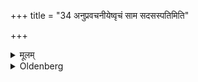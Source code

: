 +++
title = "34 अनुप्रवचनीयेष्वृचं साम सदसस्पतिमिति"

+++

<details><summary>मूलम्</summary>

अनुप्रवचनीयेष्वृचं साम सदसस्पतिमिति चाज्यं जुहुयात् ३४
</details>

<details><summary>Oldenberg</summary>

34. At the Anupravacanīya ceremonies (see Āśvalāyana-Gr̥hya I, 22, 12) he should sacrifice Ājya with (the two verses), 'To the Ric, to the Sāman we sacrifice' (Sāma-veda I, 369), and, 'The lord of the seat' (Sv. I, 171).
</details>
